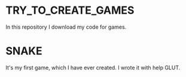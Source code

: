 # TRY_TO_CREATE_GAMES
In this repository I download my code for games. 


# SNAKE

It's my first game, which I have ever created. I wrote it with help GLUT.
